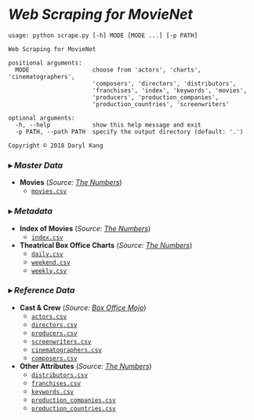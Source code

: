 # *Web Scraping for MovieNet*

```
usage: python scrape.py [-h] MODE [MODE ...] [-p PATH]

Web Scraping for MovieNet

positional arguments:
  MODE                  choose from 'actors', 'charts', 'cinematographers',
                        'composers', 'directors', 'distributors',
                        'franchises', 'index', 'keywords', 'movies',
                        'producers', 'production_companies',
                        'production_countries', 'screenwriters'

optional arguments:
  -h, --help            show this help message and exit
  -p PATH, --path PATH  specify the output directory (default: '.')

Copyright © 2018 Daryl Kang
```

### **▸ _Master Data_**
- **Movies** (*Source: [The Numbers](https://www.the-numbers.com)*)
  * [`movies.csv`]()

### **▸ _Metadata_**
- **Index of Movies** (*Source: [The Numbers](https://www.the-numbers.com)*)
  * [`index.csv`]()
- **Theatrical Box Office Charts** (*Source: [The Numbers](https://www.the-numbers.com)*)
  * [`daily.csv`]()
  * [`weekend.csv`]()
  * [`weekly.csv`]()

### **▸ _Reference Data_**
- **Cast & Crew** (*Source: [Box Office Mojo](http://www.boxofficemojo.com)*)
  * [`actors.csv`]()
  * [`directors.csv`]()
  * [`producers.csv`]()
  * [`screenwriters.csv`]()
  * [`cinematographers.csv`]()
  * [`composers.csv`]()
- **Other Attributes** (*Source: [The Numbers](https://www.the-numbers.com)*)
  * [`distributors.csv`]()
  * [`franchises.csv`]()
  * [`keywords.csv`]()
  * [`production_companies.csv`]()
  * [`production_countries.csv`]()
  
